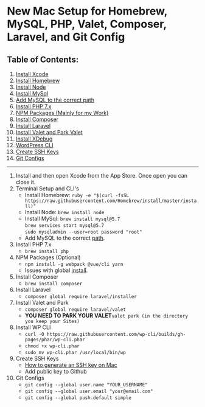 <h1>New Mac Setup for Homebrew, MySQL, PHP, Valet, Composer, Laravel, and Git Config</h1>

<h2>Table of Contents:</h2>
<ol>
    <li><a href="#step-1">Install Xcode</a></li>
    <li><a href="#step-2">Install Homebrew</a></li>
    <li><a href="#step-2">Install Node</a></li>
    <li><a href="#step-2">Install MySql</a></li>
    <li><a href="#step-2">Add MySQL to the correct path</a></li>
    <li><a href="#step-3">Install PHP 7.x</a></li>
    <li><a href="#step-4">NPM Packages (Mainly for my Work)</a></li>
    <li><a href="#step-5">Install Composer</a></li>
    <li><a href="#step-6">Install Laravel</a></li>
    <li><a href="#step-8">Install Valet and Park Valet</a></li>
    <li><a href="#">Install XDebug</a></li>
    <li><a href="#step-8">WordPress CLI</a></li>
    <li><a href="#step-9">Create SSH Keys</a></li>
    <li><a href="#step-10">Git Configs</a></li>
</ol>
<hr>
<ol>
    <li id="step-1">Install and then open Xcode from the App Store. Once open you can close it.</li>
    <li id="step-2">Terminal Setup and CLI's
        <ul>
            <li>Install Homebrew: <code>ruby -e "$(curl -fsSL https://raw.githubusercontent.com/Homebrew/install/master/install)"</code></li>
            <li>Install Node: <code>brew install node</code></li>
            <li>Install MySql: <code>brew install mysql@5.7</code><br><code>brew services start mysql@5.7</code><br><code>sudo mysqladmin --user=root password "root"</code></li>
            <li>Add MySQL to the correct <a href="https://stackoverflow.com/questions/26554818/using-mysql-in-the-command-line-in-osx-command-not-found/32024632">path</a>.</li>
        </ul> 
    </li>
    <li id="step-3">Install PHP 7.x
        <ul>
            <li><code>brew install php</code></li>
        </ul>
    </li>
    <li id="step-4">NPM Packages (Optional)
        <ul>
            <li><code>npm install -g webpack @vue/cli yarn</code></li>
            <li>Issues with global <a href="https://medium.com/@jagatjyoti.1si13cs040/npm-g-install-npm-package-not-working-as-desired-why-why-why-19795abf0b59">install</a>.</li>
        </ul>
    </li>
    <li id="step-5">Install Composer
        <ul>
            <li><code>brew install composer</code></li>
        </ul>
    </li>
    <li id="step-6">Install Laravel
        <ul>
            <li><code>composer global require laravel/installer</code></li>
        </ul>
    </li>
    <li id="step-7">Install Valet and Park
        <ul>
            <li><code>composer global require laravel/valet</code></li>
            <li><strong>YOU NEED TO PARK YOUR VALET</strong><code>valet park (in the directory you keep your Sites)</code></li>
        </ul>
    </li>
    <li id="step-8">Install WP CLI
        <ul>
            <li><code>curl -O https://raw.githubusercontent.com/wp-cli/builds/gh-pages/phar/wp-cli.phar</code></li>
            <li><code>chmod +x wp-cli.phar</code></li>
            <li><code>sudo mv wp-cli.phar /usr/local/bin/wp</code></li>
        </ul>
    </li>
    <li id="step-9">Create SSH Keys
        <ul>
            <li><a href="https://www.siteground.com/kb/how_to_generate_an_ssh_key_pair_in_mac_os/">How to generate an SSH key on Mac</a></li>
            <li>Add public key to Github</li>
        </ul>
    </li>
    <li id="step-10">Git Configs
        <ul>
            <li><code>git config --global user.name "YOUR_USERNAME"</code></li>
            <li><code>git config --global user.email "your@email.com"</code></li>
            <li><code>git config --global push.default simple</code></li>
        </ul>
    </li>
</ol>